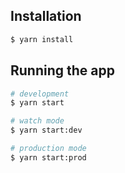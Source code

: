 
## Installation

```bash
$ yarn install
```

## Running the app

```bash
# development
$ yarn start

# watch mode
$ yarn start:dev

# production mode
$ yarn start:prod
```


